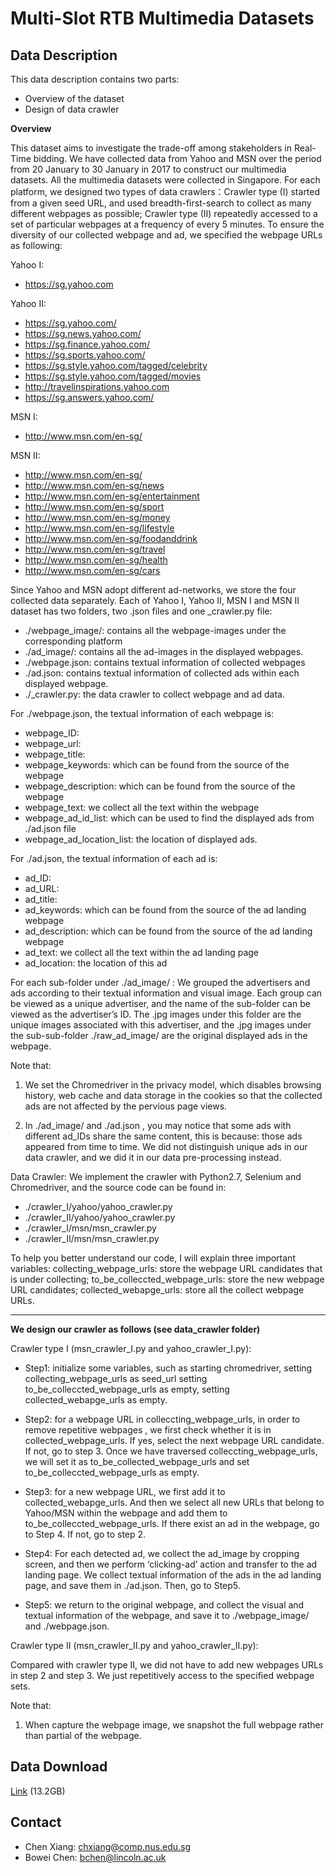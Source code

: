 # Multi-Slot RTB Multimedia Datasets 

## Data Description

This data description contains two parts:
* Overview of the dataset
* Design of data crawler

**Overview**

This dataset aims to investigate the trade-off among stakeholders in Real-Time bidding. We have collected data from Yahoo and MSN over the period from 20 January to 30 January in 2017 to construct our multimedia datasets. All the multimedia datasets were collected in Singapore. For each platform, we designed two types of data crawlers：Crawler type (I) started from a given seed URL, and used breadth-first-search to collect as many different webpages as possible; Crawler type (II) repeatedly accessed to a set of particular webpages at a frequency of every 5 minutes. To ensure the diversity of our collected webpage and ad, we specified the webpage URLs as following:

Yahoo I: 
-	https://sg.yahoo.com

Yahoo II:
-	https://sg.yahoo.com/
-	https://sg.news.yahoo.com/
-	https://sg.finance.yahoo.com/
-	https://sg.sports.yahoo.com/
-	https://sg.style.yahoo.com/tagged/celebrity
-	https://sg.style.yahoo.com/tagged/movies
-	http://travelinspirations.yahoo.com
-	https://sg.answers.yahoo.com/

MSN I: 
-	http://www.msn.com/en-sg/

MSN II:
-	http://www.msn.com/en-sg/
-	http://www.msn.com/en-sg/news
-	http://www.msn.com/en-sg/entertainment
-	http://www.msn.com/en-sg/sport
-	http://www.msn.com/en-sg/money
-	http://www.msn.com/en-sg/lifestyle
-	http://www.msn.com/en-sg/foodanddrink
-	http://www.msn.com/en-sg/travel
-	http://www.msn.com/en-sg/health
-	http://www.msn.com/en-sg/cars

Since Yahoo and MSN adopt different ad-networks, we store the four collected data separately. Each of Yahoo I, Yahoo II, MSN I and MSN II dataset has two folders, two .json files and one _crawler.py file:
- ./webpage_image/: contains all the webpage-images under the corresponding platform
- ./ad_image/: contains all the ad-images in the displayed webpages. 
- ./webpage.json: contains textual information of collected webpages
- ./ad.json: contains textual information of collected ads within each displayed webpage.
- ./_crawler.py: the data crawler to collect webpage and ad data.  

For ./webpage.json, the textual information of each webpage is:
- webpage_ID:
- webpage_url:
- webpage_title:
- webpage_keywords: which can be found from the source of the webpage
- webpage_description: which can be found from the source of the webpage
- webpage_text: we collect all the text within the webpage
- webpage_ad_id_list: which can be used to find the displayed ads from ./ad.json file
- webpage_ad_location_list: the location of displayed ads.

For ./ad.json, the textual information of each ad is:
- ad_ID:
- ad_URL:
- ad_title:
- ad_keywords: which can be found from the source of the ad landing webpage
- ad_description: which can be found from the source of the ad landing webpage
- ad_text: we collect all the text within the ad landing page
- ad_location: the location of this ad

For each sub-folder under ./ad_image/ :
We grouped the advertisers and ads according to their textual information and visual image. Each group can be viewed as a unique advertiser, and the name of the sub-folder can be viewed as the advertiser’s ID. The .jpg images under this folder are the unique images associated with this advertiser, and the .jpg images under the sub-sub-folder ./raw_ad_image/ are the original displayed ads in the webpage. 

Note that: 

1) We set the Chromedriver in the privacy model, which disables browsing history, web cache and data storage in the cookies so that the collected ads are not affected by the pervious page views.

2) In ./ad_image/ and ./ad.json , you may notice that some ads with different ad_IDs share the same content, this is because: those ads appeared from time to time.  We did not distinguish unique ads in our data crawler, and we did it in our data pre-processing instead. 
 
Data Crawler:
We implement the crawler with Python2.7, Selenium and Chromedriver, and the source code can be found in: 
- ./crawler_I/yahoo/yahoo_crawler.py
- ./crawler_II/yahoo/yahoo_crawler.py
- ./crawler_I/msn/msn_crawler.py
- ./crawler_II/msn/msn_crawler.py

To help you better understand our code, I will explain three important variables: collecting_webpage_urls: store the webpage URL candidates that is under collecting; to_be_colleccted_webpage_urls: store the new webpage URL candidates; collected_webapge_urls: store all the collect webpage URLs. 

***
**We design our crawler as follows (see data_crawler folder)** 

Crawler type I (msn_crawler_I.py and yahoo_crawler_I.py):

- Step1: initialize some variables, such as starting chromedriver, setting collecting_webpage_urls as seed_url setting to_be_colleccted_webpage_urls as empty,  setting collected_webapge_urls as empty.

- Step2: for a webpage URL in colleccting_webpage_urls, in order to remove repetitive webpages , we first check whether it is in collected_webpage_urls. If yes, select the next webpage URL candidate. If not, go to step 3. Once we have traversed colleccting_webpage_urls, we will set it as to_be_collected_webpage_urls and set to_be_colleccted_webpage_urls as empty. 

- Step3: for a new webpage URL, we first add it to collected_webapge_urls. And then we select all new URLs that belong to Yahoo/MSN within the webpage and add them to  to_be_colleccted_webpage_urls. If there exist an ad in the webpage, go to Step 4. If not, go to step 2.

- Step4: For each detected ad, we collect the ad_image by cropping screen, and then we perform ‘clicking-ad’ action and transfer to the ad landing page. We collect textual information of the ads in the ad landing page, and save them in ./ad.json. Then, go to Step5.

- Step5: we return to the original webpage, and collect the visual and textual information of the webpage, and save it to ./webpage_image/ and ./webpage.json.   

Crawler type II (msn_crawler_II.py and yahoo_crawler_II.py):

Compared with crawler type II, we did not have to add new webpages URLs in step 2 and step 3. We just repetitively access to the specified webpage sets. 

Note that: 
1)	When capture the webpage image, we snapshot the full webpage rather than partial of the webpage. 

## Data Download
[Link](https://137.132.145.252:5001/fbsharing/NuUWWDHX) (13.2GB)

## Contact 
- Chen Xiang: [chxiang@comp.nus.edu.sg](mailto:chxiang@comp.nus.edu.sg)
- Bowei Chen: [bchen@lincoln.ac.uk](mailto:bchen@lincoln.ac.uk) 




